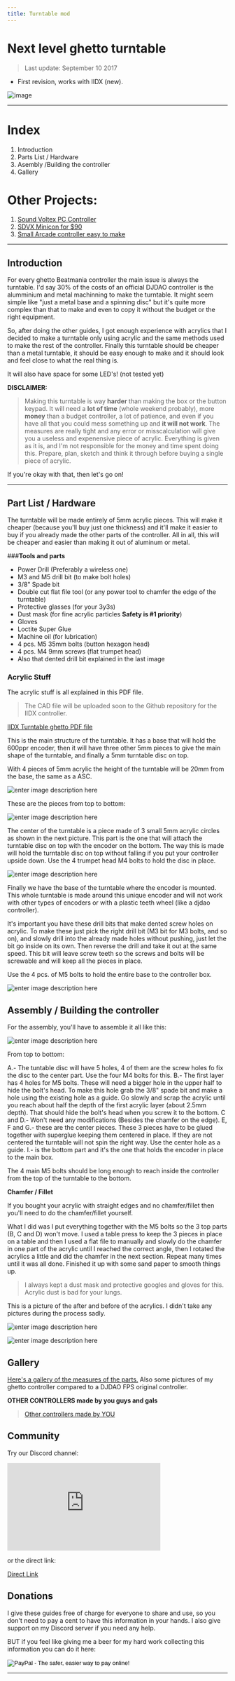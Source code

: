 ```yaml
---
title: Turntable mod
---
```


# Next level ghetto turntable

>Last update: September 10 2017
- First revision, works with IIDX (new).

![image](http://consandstuff.github.io/rhythmcons/beatmania-iidx/iidx-small/pics/pic003.png)


<hr>

# Index

1. Introduction
2. Parts List / Hardware
3. Asembly /Building the controller 
4. Gallery

# Other Projects:

1. [Sound Voltex PC Controller](http://consandstuff.github.io/rhythmcons/sound-voltex/sdvx-normal/)
2. [SDVX Minicon for $90](http://consandstuff.github.io/rhythmcons/sound-voltex/sdvx-minicon/)
3. [Small Arcade controller easy to make](http://consandstuff.github.io/othercons/arcade-con/)

<hr>

## Introduction

For every ghetto Beatmania controller the main issue is always the turntable. I'd say 30% of the costs of an official DJDAO controller is the alumminium and metal machinning to make the turntable. It might seem simple like "just a metal base and a spinning disc" but it's quite more complex than that to make and even to copy it without the budget or the right equipment.

So, after doing the other guides, I got enough experience with acrylics that I decided to make a turntable only using acrylic and the same methods used to make the rest of the controller. Finally this turntable should be cheaper than a metal turntable, it should be easy enough to make and it should look and feel close to what the real thing is.

It will also have space for some LED's! (not tested yet)

**DISCLAIMER:**
> Making this turntable is way **harder** than making the box or the button keypad. It will need a **lot of time** (whole weekend probably), more **money** than a budget controller, a lot of patience, and even if you have all that you could mess something up and **it will not work**. 
> The measures are really tight and any error or misscalculation will give you a useless and expenensive piece of acrylic.
> Everything is given as it is, and I'm not responsible for the money and time spent doing this.
> Prepare, plan, sketch and think it through before buying a single piece of acrylic.

If you're okay with that, then let's go on!

<hr>

## Part List / Hardware 

The turntable will be made entirely of 5mm acrylic pieces. This will make it cheaper (because you'll buy just one thickness) and it'll make it easier to buy if you already made the other parts of the controller.
All in all, this will be cheaper and easier than making it out of aluminum or metal.

###**Tools and parts**

- Power Drill (Preferably a wireless one)
- M3 and M5 drill bit (to make bolt holes)
- 3/8" Spade bit
- Double cut flat file tool (or any power tool to chamfer the edge of the turntable)
- Protective glasses (for your 3y3s)
- Dust mask (for fine acrylic particles **Safety is #1 priority**)
- Gloves
- Loctite Super Glue
- Machine oil (for lubrication)
- 4 pcs. M5 35mm bolts (button hexagon head)
- 4 pcs. M4 9mm screws (flat trumpet head)
- Also that dented drill bit explained in the last image

### **Acrylic Stuff**

The acrylic stuff is all explained in this PDF file. 

>The CAD file will be uploaded soon to the Github repository for the IIDX controller.

[IIDX Turntable ghetto PDF file](http://consandstuff.github.io/rhythmcons/beatmania-iidx/iidx-small/turntable/docs/turntable-consandstuff.pdf)

This is the main structure of the turntable. It has a base that will hold the 600ppr encoder, then it will have three other 5mm pieces to give the main shape of the turntable, and finally a 5mm turntable disc on top. 

With 4 pieces of 5mm acrylic the height of the turntable will be 20mm from the base, the same as a ASC.

![enter image description here](http://i.imgur.com/9a2NVyE.png)

These are the pieces from top to bottom:

![enter image description here](http://i.imgur.com/PmyKcJ6.png)

The center of the turntable is a piece made of 3 small 5mm acrylic circles as shown in the next picture. This part is the one that will attach the turntable disc on top with the encoder on the bottom. The way this is made will hold the turntable disc on top without falling if you put your controller upside down. Use the 4 trumpet head M4 bolts to hold the disc in place.

![enter image description here](http://i.imgur.com/VqYo2kD.png)

Finally we have the base of the turntable where the encoder is mounted. 
This whole turntable is made around this unique encoder and will not work with other types of encoders or with a plastic teeth wheel (like a djdao controller).

It's important you have these drill bits that make dented screw holes on acrylic. 
To make these just pick the right drill bit (M3 bit for M3 bolts, and so on), and slowly drill into the already made holes without pushing, just let the bit go inside on its own. Then reverse the drill and take it out at the same speed. This bit will leave screw teeth so the screws and bolts will be screwable and will keep all the pieces in place.

Use the 4 pcs. of M5 bolts to hold the entire base to the controller box.

![enter image description here](http://i.imgur.com/WssiYqd.png)

## Assembly / Building the controller

For the assembly, you'll have to assemble it all like this:

![enter image description here](http://i.imgur.com/M4mNAG2.png)

From top to bottom:

A.- The tuntable disc will have 5 holes, 4 of them are the screw holes fo fix the disc to the center part. Use the four M4 bolts for this.
B.- The first layer has 4 holes for M5 bolts. These will need a bigger hole in the upper half to hide the bolt's head. To make this hole grab the 3/8" spade bit and make a hole using the existing hole as a guide. Go slowly and scrap the acrylic until you reach about half the depth of the first acrylic layer (about 2.5mm depth). That should hide the bolt's head when you screw it to the bottom.
C and D.- Won't need any modifications (Besides the chamfer on the edge).
E, F and G.- these are the center pieces. These 3 pieces have to be glued together with superglue keeping them centered in place. If they are not centered the turntable will not spin the right way.
Use the center hole as a guide.
I.- is the bottom part and it's the one that holds the encoder in place to the main box.

The 4 main M5 bolts should be long enough to reach inside the controller from the top of the turntable to the bottom.

**Chamfer / Fillet**

If you bought your acrylic with straight edges and no chamfer/fillet then you'll need to do the chamfer/fillet yourself.

What I did was I put everything together with the M5 bolts so the 3 top parts (B, C and D) won't move. I used a table press to keep the 3 pieces in place on a table and then I used a flat file to manually and slowly do the chamfer in one part of the acrylic until I reached the correct angle, then I rotated the acrylics a little and did the chamfer in the next section. Repeat many times until it was all done. Finished it up with some sand paper to smooth things up.

>I always kept a dust mask and protective googles and gloves for this. Acrylic dust is bad for your lungs.

This is a picture of the after and before of the acrylics. I didn't take any pictures during the process sadly.

![enter image description here](http://i.imgur.com/Kfid4XN.png)

![enter image description here](http://i.imgur.com/5TQE7sB.png)

## Gallery

[Here's a gallery of the measures of the parts.](http://imgur.com/a/Vh7uL)
Also some pictures of my ghetto controller compared to a DJDAO FPS original controller.

<blockquote class="imgur-embed-pub" lang="en" data-id="a/hBTXT"><a href="//imgur.com/hBTXT"></a></blockquote><script async src="//s.imgur.com/min/embed.js" charset="utf-8"></script>

**OTHER CONTROLLERS made by you guys and gals**

<blockquote class="imgur-embed-pub" lang="en" data-id="a/nJUs6"><a href="//imgur.com/nJUs6">Other controllers made by YOU</a></blockquote><script async src="//s.imgur.com/min/embed.js" charset="utf-8"></script> 

## Community

Try our Discord channel:

<iframe src="https://discordapp.com/widget?id=101851954677837824&theme=dark" width="350" height="200" allowtransparency="true" frameborder="0"></iframe>

or the direct link:

[Direct Link](https://discord.gg/fknwz8s)

## Donations

I give these guides free of charge for everyone to share and use, so you don't need to pay a cent to have this information in your hands. I also give support on my Discord server if you need any help.

BUT if you feel like giving me a beer for my hard work collecting this information you can do it here:
<form action="https://www.paypal.com/cgi-bin/webscr" method="post" target="_top">
<input type="hidden" name="cmd" value="_s-xclick">
<input type="hidden" name="hosted_button_id" value="ULNDLKTWFE8HC">
<input type="image" src="https://www.paypalobjects.com/en_US/i/btn/btn_donate_LG.gif" border="0" name="submit" alt="PayPal - The safer, easier way to pay online!">
<img alt="" border="0" src="https://www.paypalobjects.com/es_XC/i/scr/pixel.gif" width="1" height="1">
</form>

-----------
<!-- Global site tag (gtag.js) - Google Analytics -->
<script async src="https://www.googletagmanager.com/gtag/js?id=UA-107694000-1"></script>
<script>
  window.dataLayer = window.dataLayer || [];
  function gtag(){dataLayer.push(arguments);}
  gtag('js', new Date());

  gtag('config', 'UA-107694000-1');
</script>




